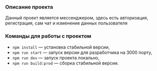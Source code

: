 ### Описание проекта

Данный проект является мессенджером, здесь есть авторизация, регистрация, сам чат и изменение данных пользователя

### Команды для работы с проектом

- `npm install` — установка стабильной версии,
- `npm run start` — запуск версии для разработчика на 3000 порту,
- `npm run dev` — запуск проекта локально,
- `npm run build:prod` — сборка стабильной версии.
